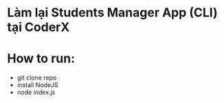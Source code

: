 # Làm lại Students Manager App (CLI) tại CoderX
# How to run:
- git clone repo
- install NodeJS
- node index.js
